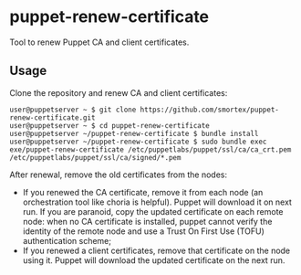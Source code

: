 # puppet-renew-certificate

Tool to renew Puppet CA and client certificates.

## Usage

Clone the repository and renew CA and client certificates:

```sh-session
user@puppetserver ~ $ git clone https://github.com/smortex/puppet-renew-certificate.git
user@puppetserver ~ $ cd puppet-renew-certificate
user@puppetserver ~/puppet-renew-certificate $ bundle install
user@puppetserver ~/puppet-renew-certificate $ sudo bundle exec exe/puppet-renew-certificate /etc/puppetlabs/puppet/ssl/ca/ca_crt.pem /etc/puppetlabs/puppet/ssl/ca/signed/*.pem
```

After renewal, remove the old certificates from the nodes:
* If you renewed the CA certificate, remove it from each node (an orchestration tool like choria is helpful). Puppet will download it on next run.  If you are paranoid, copy the updated certificate on each remote node: when no CA certificate is installed, puppet cannot verify the identity of the remote node and use a Trust On First Use (TOFU) authentication scheme;
* If you renewed a client certificates, remove that certificate on the node using it.  Puppet will download the updated certificate on the next run.
